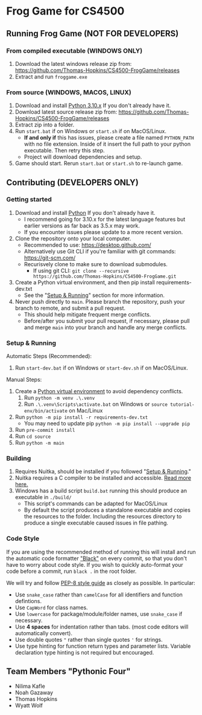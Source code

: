 # Frog Game for CS4500

## Running Frog Game (NOT FOR DEVELOPERS)
### From compiled executable (WINDOWS ONLY)
1. Download the latest windows release zip from: https://github.com/Thomas-Hopkins/CS4500-FrogGame/releases
1. Extract and run `froggame.exe`

### From source (WINDOWS, MACOS, LINUX)
1. Download and install [Python 3.10.x](https://www.python.org/) If you don't already have it.
1. Download latest source release zip from: https://github.com/Thomas-Hopkins/CS4500-FrogGame/releases
1. Extract zip into a folder.
1. Run `start.bat` if on Windows or `start.sh` if on MacOS/Linux.
    - **If and only if** this has issues, please create a file named `PYTHON_PATH` with no file extension. Inside of it insert the full path to your python executable. Then retry this step.
    - Project will download dependencies and setup.
1. Game should start. Rerun `start.bat` or `start.sh` to re-launch game.

## Contributing (DEVELOPERS ONLY)
### Getting started
1. Download and install [Python](https://www.python.org/) If you don't already have it.
    -  I recommend going for 3.10.x for the latest language features but earlier versions as far back as 3.5.x may work. 
    - If you encounter issues please update to a more recent version.
1. Clone the repository onto your local computer.
    - Recommended to use: https://desktop.github.com/
    - Alternatively use Git CLI if you're familiar with git commands: https://git-scm.com/
    - Recurisvely clone to make sure to download submodules.
        - If using git CLI: `git clone --recursive https://github.com/Thomas-Hopkins/CS4500-FrogGame.git`
1. Create a Python virtual environment, and then pip install requirements-dev.txt
    - See the "[Setup & Running](#setup--running)" section for more information.
1. Never push directly to `main`. Please branch the repository, push your branch to remote, and submit a pull request.
    - This should help mitigate frequent merge conflicts.
    - Before/after you submit your pull request, if necessary, please pull and merge `main` into your branch and handle any merge conflicts. 

### Setup & Running
Automatic Steps (Recommended):
1. Run `start-dev.bat` if on Windows or `start-dev.sh` if on MacOS/Linux.

Manual Steps:
1. Create a [Python virtual environment](https://docs.python.org/3/tutorial/venv.html) to avoid dependency conflicts.
    1. Run `python -m venv .\.venv`
    1. Run `.\.venv\Scripts\activate.bat` on Windows or `source tutorial-env/bin/activate` on Mac/Linux
1. Run `python -m pip install -r requirements-dev.txt`
    - You may need to update pip `python -m pip install --upgrade pip`
1. Run `pre-commit install`
1. Run `cd source`
1. Run `python -m main`

### Building
1. Requires Nuitka, should be installed if you followed "[Setup & Running](#setup--running)."
1. Nuitka requires a C compiler to be installed and accessible. [Read more here.](https://pypi.org/project/Nuitka/)
1. Windows has a build script `build.bat` running this should produce an executable in `./build/`
    - This script's commands can be adapted for MacOS/Linux
    - By default the script produces a standalone executable and copies the resources to the folder. Including the resources directory to produce a single executable caused issues in file pathing.

### Code Style
If you are using the recommended method of running this will install and run the automatic code formatter ["Black"](https://black.readthedocs.io/en/stable/) on every commit, so that you don't have to worry about code style. If you wish to quickly auto-format your code before a commit, run `black .` in the root folder.

We will try and follow [PEP-8 style guide](https://peps.python.org/pep-0008/) as closely as possible. In particular:
- Use `snake_case` rather than `camelCase` for all identifiers and function defintions.
- Use `CapWord` for class names.
- Use `lowercase` for package/module/folder names, use `snake_case` if necessary. 
- Use **4 spaces** for indentation rather than tabs. (most code editors will automatically convert).
- Use double quotes `"` rather than single quotes `'` for strings.
- Use type hinting for function return types and parameter lists. Variable declaration type hinting is not required but encouraged.

## Team Members "Pythonic Four"
- Nilima Kafle
- Noah Gazaway
- Thomas Hopkins
- Wyatt Wolf
